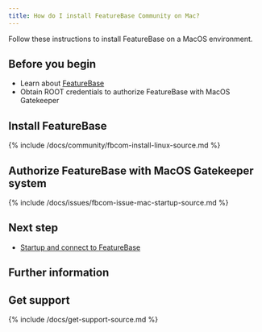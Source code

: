 ```yaml
---
title: How do I install FeatureBase Community on Mac?
---
```


Follow these instructions to install FeatureBase on a MacOS environment.

## Before you begin

* Learn about [FeatureBase](/index.html)
* Obtain ROOT credentials to authorize FeatureBase with MacOS Gatekeeper

## Install FeatureBase

{% include /docs/community/fbcom-install-linux-source.md %}

## Authorize FeatureBase with MacOS Gatekeeper system

{% include /docs/issues/fbcom-issue-mac-startup-source.md %}

## Next step

* [Startup and connect to FeatureBase](/docs/community/fbcom-startup-connect)

## Further information

## Get support

{% include /docs/get-support-source.md %}
